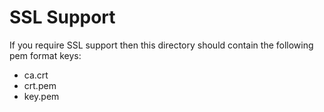 # SSL Support

If you require SSL support then this directory should contain the following pem format keys:
* ca.crt
* crt.pem
* key.pem
